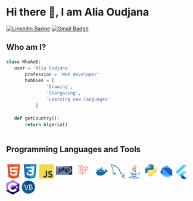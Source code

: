 # Hi there 👋, I am Alia Oudjana

[![Linkedin Badge](https://img.shields.io/badge/-aliaoudjana-blue?style=flat-square&logo=Linkedin&logoColor=white&link=https://www.linkedin.com/in/alia-oudjana/)](https://www.linkedin.com/in/alia-oudjana/)
[![Gmail Badge](https://img.shields.io/badge/-aliaoudjana@gmail.com-c14438?style=flat-square&logo=Gmail&logoColor=white&link=mailto:aliaoudjana@gmail.com)](mailto:aliaoudjana@gmail.com)


## Who am I?
 ```python
 class WhoAmI:
 	user = 'Alia Oudjana'
		profession = 'Web developer'
		hobbies = [
				'Drawing',
				'Stargazing',
				'Learning new languages'
			]
	
	def getCountry():
		return Algeria()
	
 ```

## Programming Languages and Tools
 <img src = 'images/html.svg' height='40'/>  <img src = 'images/css.svg' width='40'/>
<img src = 'images/js.svg' width='40'/> <img src = 'images/php.svg' width='46'/> 
<img src = 'images/laravel.svg' width='50'/> <img src = 'images/docker.svg' width='40'/>
<img src = 'images/sql.svg' width='40'/>
<img src = 'images/java.svg' width='40'/> <img src = 'images/python.svg' width='40'/>
<img src = 'images/dart.svg' width='40'/> <img src = 'images/flutter-logo.svg' width='30'/>
<img src = 'images/c-sharp.svg' width='35'/> <img src = 'images/vbnet.svg' width='40'/>
 
